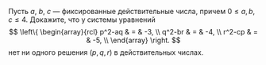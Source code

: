 Пусть $a$, $b$, $c$ — фиксированные действительные числа, причем $0\leq a,b,c\leq4$. 
Докажите, что у системы уравнений
$$
           \left\{
           \begin{array}{rcl}
            p^2-aq & = & -3, \\
            q^2-br & = & -4, \\
            r^2-cp & = & -5, \\
           \end{array}
           \right.
$$
нет ни одного решения $(p,q,r)$ в действительных числах.